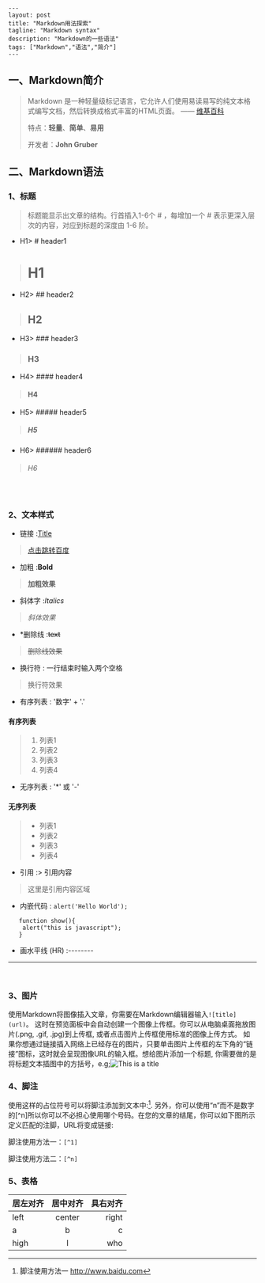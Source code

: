 ```
---
layout: post
title: "Markdown用法探索"
tagline: "Markdown syntax"
description: "Markdown的一些语法"
tags: ["Markdown","语法","简介"]
---
```

## 一、Markdown简介


> Markdown 是一种轻量级标记语言，它允许人们使用易读易写的纯文本格式编写文档，然后转换成格式丰富的HTML页面。 —— [维基百科](https://zh.wikipedia.org/wiki/Markdown)
>
> 特点：**轻量**、**简单**、**易用**
>
> 开发者：**John Gruber**


## **二、Markdown语法**

### 1、标题

>标题能显示出文章的结构。行首插入1-6个 # ，每增加一个 # 表示更深入层次的内容，对应到标题的深度由 1-6 阶。  

* H1> # header1
># H1
* H2> ## header2
>## H2
* H3> ### header3
>### H3
* H4> #### header4
>#### H4
* H5> ##### header5
>##### H5
* H6> ###### header6
>###### H6
<br>


### 2、文本样式
* 链接 :[Title](URL)
> [点击跳转百度](http://www.baidu.com)
* 加粗 :**Bold**
> **加粗效果**
* 斜体字 :*Italics*
> *斜体效果*
* *删除线 :~~text~~
> ~~删除线效果~~
* 换行符 : 一行结束时输入两个空格
> 换行符效果  
* 有序列表 : '数字' + '.'
#### 有序列表
> 1. 列表1
> 2. 列表2
> 3. 列表3
> 4. 列表4
* 无序列表 : '*' 或 '-'
#### 无序列表
> * 列表1
> * 列表2
> * 列表3
> * 列表4
* 引用 :> 引用内容
> 这里是引用内容区域
* 内嵌代码 : `alert('Hello World');`
```
   function show(){
   	alert("this is javascript");
   }
```
* 画水平线 (HR) :--------  

---

<br>

### 3、图片

使用Markdown将图像插入文章，你需要在Markdown编辑器输入```![title](url)```。 这时在预览面板中会自动创建一个图像上传框。你可以从电脑桌面拖放图片(.png, .gif, .jpg)到上传框, 或者点击图片上传框使用标准的图像上传方式。 如果你想通过链接插入网络上已经存在的图片，只要单击图片上传框的左下角的“链接”图标，这时就会呈现图像URL的输入框。想给图片添加一个标题, 你需要做的是将标题文本插图中的方括号，e.g;![This is a title](http://pic.58pic.com/58pic/14/27/45/71r58PICmDM_1024.jpg)
<br>
### 4、脚注
使用这样的占位符号可以将脚注添加到文本中:[^1]. 另外，你可以使用“n”而不是数字的[^n]所以你可以不必担心使用哪个号码。在您的文章的结尾，你可以如下图所示定义匹配的注脚，URL将变成链接:

脚注使用方法一：```[^1]```

脚注使用方法二：```[^n]```
<br>

### 5、表格
| 居左对齐 |  居中对齐  |  具右对齐 |
| :--- | :----: | ----: |
| left | center | right |
| a    |   b    |     c |
| high |   I    |   who |


[^1]: 脚注使用方法一  http://www.baidu.com